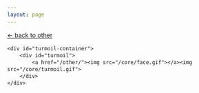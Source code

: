 ```yaml
---
layout: page
---
```

<div class="goback">
<a href="/other/">&larr; back to other</a>
</div>
<div style="width:100%;display:flex;align-items: center; justify-content: center;">
	
	<div id="turmoil-container">
		<div id="turmoil">	
			<a href="/other/"><img src="/core/face.gif"></a><img src="/core/turmoil.gif">
		</div>
	</div>
	
</div>